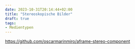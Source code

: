 ```yaml
---
date: 2023-10-31T20:14:44+02:00
title: "Stereoskopische Bilder"
draft: true
tags:
- Medientypen
---
```


https://github.com/oscarmarinmiro/aframe-stereo-component
